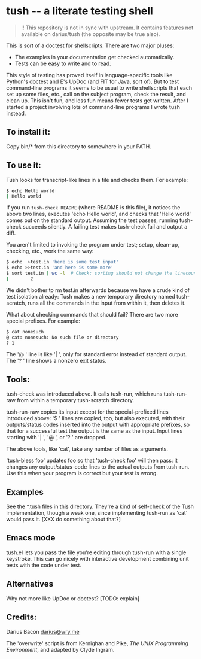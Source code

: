 # tush -- a literate testing shell

> :bangbang: This repository is not in sync with upstream. It contains
> features not available on darius/tush (the opposite may be true
> also).

This is sort of a doctest for shellscripts. There are two major pluses:

  * The examples in your documentation get checked automatically.
  * Tests can be easy to write and to read.

This style of testing has proved itself in language-specific tools
like Python's doctest and E's UpDoc (and FIT for Java, sort of). But
to test command-line programs it seems to be usual to write
shellscripts that each set up some files, etc., call on the subject
program, check the result, and clean up. This isn't fun, and less fun
means fewer tests get written. After I started a project involving
lots of command-line programs I wrote tush instead.

## To install it:

Copy bin/* from this directory to somewhere in your PATH.

## To use it:

Tush looks for transcript-like lines in a file and checks them. For
example:

```sh
$ echo Hello world
| Hello world
```

If you run `tush-check README` (where README is this file), it notices
the above two lines, executes 'echo Hello world', and checks that
'Hello world' comes out on the standard output. Assuming the test
passes, running tush-check succeeds silently. A failing test makes
tush-check fail and output a diff.

You aren't limited to invoking the program under test; setup,
clean-up, checking, etc., work the same way:

```sh
$ echo  >test.in 'here is some test input'
$ echo >>test.in 'and here is some more'
$ sort test.in | wc -l  # Check: sorting should not change the linecount.
|        2
```

We didn't bother to rm test.in afterwards because we have a crude kind
of test isolation already: Tush makes a new temporary directory named
tush-scratch, runs all the commands in the input from within it, then
deletes it.

What about checking commands that should fail? There are two more
special prefixes. For example:

```sh
$ cat nonesuch
@ cat: nonesuch: No such file or directory
? 1
```

The '@ ' line is like '| ', only for standard error instead of standard
output. The '? ' line shows a nonzero exit status.

## Tools:

tush-check was introduced above. It calls tush-run, which runs
tush-run-raw from within a temporary tush-scratch directory. 

tush-run-raw copies its input except for the special-prefixed lines
introduced above: '$ ' lines are copied, too, but also executed, with
their outputs/status codes inserted into the output with appropriate
prefixes, so that for a successful test the output is the same as the
input. Input lines starting with '| ', '@ ', or '? ' are dropped.

The above tools, like 'cat', take any number of files as arguments.

'tush-bless foo' updates foo so that 'tush-check foo' will then pass:
it changes any output/status-code lines to the actual outputs from
tush-run. Use this when your program is correct but your test is
wrong.

## Examples

See the *.tush files in this directory. They're a kind of self-check
of the Tush implementation, though a weak one, since implementing
tush-run as 'cat' would pass it.  [XXX do something about that?]

## Emacs mode

tush.el lets you pass the file you're editing through tush-run with a
single keystroke. This can go nicely with interactive development
combining unit tests with the code under test.

## Alternatives

Why not more like UpDoc or doctest?  [TODO: explain]

## Credits:

Darius Bacon <darius@wry.me>

The 'overwrite' script is from Kernighan and Pike, _The UNIX
Programming Environment_, and adapted by Clyde Ingram.
